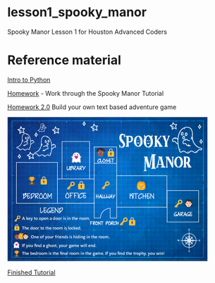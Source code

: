 # lesson1_spooky_manor
Spooky Manor Lesson 1 for Houston Advanced Coders

# Reference material

[Intro to Python](https://vscode.dev/edu?courseId=intro-to-python&workspace-scheme=vscode-edu-workspace&profile=default)

[Homework](https://vscodeedu.com/courses/event-2023-hoc) - Work through the Spooky Manor Tutorial

[Homework 2.0](my-spookymanor.ph) Build your own text based adventure game

![Spooky Manor](SpookyManor.png)

[Finished Tutorial](sample.py)
